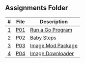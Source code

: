 ## Assignments Folder

|    #     | File       | Description              |
| :------: | ---------- | ------------------------ |
| [1](P01) | [P01](P01) | [Run a Go Program](P01)  |
| [2](P02) | [P02](P02) | [Baby Steps](P02)        |
| [3](P03) | [P03](P04) | [Image Mod Package](P03) |
| [4](P04) | [P04](P04) | [Image Downloader](P04)  |
